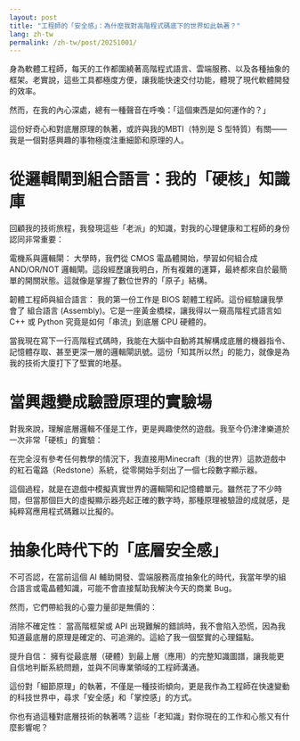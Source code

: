 ```yaml
---
layout: post
title: "工程師的「安全感」：為什麼我對高階程式碼底下的世界如此執著？"
lang: zh-tw
permalink: /zh-tw/post/20251001/
---
```


身為軟體工程師，每天的工作都圍繞著高階程式語言、雲端服務、以及各種抽象的框架。老實說，這些工具都極度方便，讓我能快速交付功能，體現了現代軟體開發的效率。

然而，在我的內心深處，總有一種聲音在呼喚：「這個東西是如何運作的？」

這份好奇心和對底層原理的執著，或許與我的MBTI（特別是 S 型特質）有關——我是一個對感興趣的事物極度注重細節和原理的人。

# 從邏輯閘到組合語言：我的「硬核」知識庫

回顧我的技術旅程，我發現這些「老派」的知識，對我的心理健康和工程師的身份認同非常重要：

電機系與邏輯閘： 大學時，我們從 CMOS 電晶體開始，學習如何組合成 AND/OR/NOT 邏輯閘。這段經歷讓我明白，所有複雜的運算，最終都來自於最簡單的開關狀態。這就像是掌握了數位世界的「原子」結構。

韌體工程師與組合語言： 我的第一份工作是 BIOS 韌體工程師。這份經驗讓我學會了 組合語言 (Assembly)。它是一座黃金橋樑，讓我得以一窺高階程式語言如 C++ 或 Python 究竟是如何「串流」到底層 CPU 硬體的。

當我現在寫下一行高階程式碼時，我能在大腦中自動將其解構成底層的機器指令、記憶體存取、甚至更深一層的邏輯閘訊號。這份「知其所以然」的能力，就像是為我的技術大廈打下了堅實的地基。

# 當興趣變成驗證原理的實驗場

對我來說，理解底層邏輯不僅是工作，更是興趣使然的遊戲。我至今仍津津樂道於一次非常「硬核」的實驗：

在完全沒有參考任何教學的情況下，我直接用Minecraft（我的世界）這款遊戲中的紅石電路（Redstone）系統，從零開始手刻出了一個七段數字顯示器。

這個過程，就是在遊戲中模擬真實世界的邏輯閘和記憶體單元。雖然花了不少時間，但當那個巨大的虛擬顯示器亮起正確的數字時，那種原理被驗證的成就感，是純粹寫應用程式碼難以比擬的。

# 抽象化時代下的「底層安全感」

不可否認，在當前這個 AI 輔助開發、雲端服務高度抽象化的時代，我當年學的組合語言或電晶體知識，可能不會直接幫助我解決今天的商業 Bug。

然而，它們帶給我的心靈力量卻是無價的：

消除不確定性： 當高階框架或 API 出現難解的錯誤時，我不會陷入恐慌，因為我知道最底層的原理是確定的、可追溯的。這給了我一個堅實的心理錨點。

提升自信： 擁有從最底層（硬體）到最上層（應用）的完整知識圖譜，讓我能更自信地判斷系統問題，並與不同專業領域的工程師溝通。

這份對「細節原理」的執著，不僅是一種技術傾向，更是我作為工程師在快速變動的科技世界中，尋求「安全感」和「掌控感」的方式。

你也有過這種對底層技術的執著嗎？這些「老知識」對你現在的工作和心態又有什麼影響呢？